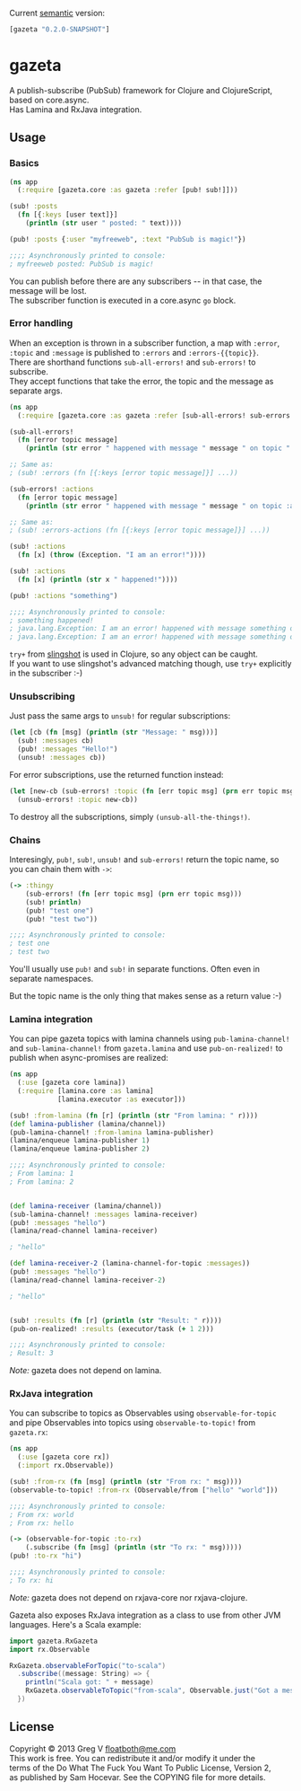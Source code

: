 Current [semantic](http://semver.org/) version:

```clojure
[gazeta "0.2.0-SNAPSHOT"]
```

# gazeta

A publish-subscribe (PubSub) framework for Clojure and ClojureScript, based on core.async.  
Has Lamina and RxJava integration.

## Usage

### Basics

```clojure
(ns app
  (:require [gazeta.core :as gazeta :refer [pub! sub!]]))

(sub! :posts
  (fn [{:keys [user text]}]
    (println (str user " posted: " text))))

(pub! :posts {:user "myfreeweb", :text "PubSub is magic!"})

;;;; Asynchronously printed to console:
; myfreeweb posted: PubSub is magic!
```

You can publish before there are any subscribers -- in that case, the message will be lost.  
The subscriber function is executed in a core.async `go` block.

### Error handling

When an exception is thrown in a subscriber function, a map with `:error`, `:topic` and `:message` is published to `:errors` and `:errors-{{topic}}`.  
There are shorthand functions `sub-all-errors!` and `sub-errors!` to subscribe.  
They accept functions that take the error, the topic and the message as separate args.

```clojure
(ns app
  (:require [gazeta.core :as gazeta :refer [sub-all-errors! sub-errors! sub! pub!]]))

(sub-all-errors!
  (fn [error topic message]
    (println (str error " happened with message " message " on topic " topic))))

;; Same as:
; (sub! :errors (fn [{:keys [error topic message]}] ...))

(sub-errors! :actions
  (fn [error topic message]
    (println (str error " happened with message " message " on topic :actions"))))

;; Same as:
; (sub! :errors-actions (fn [{:keys [error topic message]}] ...))

(sub! :actions
  (fn [x] (throw (Exception. "I am an error!"))))

(sub! :actions
  (fn [x] (println (str x " happened!"))))

(pub! :actions "something")

;;;; Asynchronously printed to console:
; something happened!
; java.lang.Exception: I am an error! happened with message something on topic :actions
; java.lang.Exception: I am an error! happened with message something on topic :actions
```

`try+` from [slingshot](https://github.com/scgilardi/slingshot) is used in Clojure, so any object can be caught.  
If you want to use slingshot's advanced matching though, use `try+` explicitly in the subscriber :-)

### Unsubscribing

Just pass the same args to `unsub!` for regular subscriptions:

```clojure
(let [cb (fn [msg] (println (str "Message: " msg)))]
  (sub! :messages cb)
  (pub! :messages "Hello!")
  (unsub! :messages cb))
```

For error subscriptions, use the returned function instead:

```clojure
(let [new-cb (sub-errors! :topic (fn [err topic msg] (prn err topic msg)))]
  (unsub-errors! :topic new-cb))
```

To destroy all the subscriptions, simply `(unsub-all-the-things!)`.

### Chains

Interesingly, `pub!`, `sub!`, `unsub!` and `sub-errors!` return the topic name, so you can chain them with `->`:

```clojure
(-> :thingy
    (sub-errors! (fn [err topic msg] (prn err topic msg)))
    (sub! println)
    (pub! "test one")
    (pub! "test two"))

;;;; Asynchronously printed to console:
; test one
; test two
```

You'll usually use `pub!` and `sub!` in separate functions. Often even in separate namespaces.

But the topic name is the only thing that makes sense as a return value :-)

### Lamina integration

You can pipe gazeta topics with lamina channels using `pub-lamina-channel!` and `sub-lamina-channel!` from `gazeta.lamina` and use `pub-on-realized!` to publish when async-promises are realized:

```clojure
(ns app
  (:use [gazeta core lamina])
  (:require [lamina.core :as lamina]
            [lamina.executor :as executor]))

(sub! :from-lamina (fn [r] (println (str "From lamina: " r))))
(def lamina-publisher (lamina/channel))
(pub-lamina-channel! :from-lamina lamina-publisher)
(lamina/enqueue lamina-publisher 1)
(lamina/enqueue lamina-publisher 2)

;;;; Asynchronously printed to console:
; From lamina: 1
; From lamina: 2


(def lamina-receiver (lamina/channel))
(sub-lamina-channel! :messages lamina-receiver)
(pub! :messages "hello")
(lamina/read-channel lamina-receiver)

; "hello"

(def lamina-receiver-2 (lamina-channel-for-topic :messages))
(pub! :messages "hello")
(lamina/read-channel lamina-receiver-2)

; "hello"


(sub! :results (fn [r] (println (str "Result: " r))))
(pub-on-realized! :results (executor/task (+ 1 2)))

;;;; Asynchronously printed to console:
; Result: 3
```

*Note:* gazeta does not depend on lamina.

### RxJava integration

You can subscribe to topics as Observables using `observable-for-topic` and pipe Observables into topics using `observable-to-topic!` from `gazeta.rx`:

```clojure
(ns app
  (:use [gazeta core rx])
  (:import rx.Observable))

(sub! :from-rx (fn [msg] (println (str "From rx: " msg))))
(observable-to-topic! :from-rx (Observable/from ["hello" "world"]))

;;;; Asynchronously printed to console:
; From rx: world
; From rx: hello

(-> (observable-for-topic :to-rx)
    (.subscribe (fn [msg] (println (str "To rx: " msg)))))
(pub! :to-rx "hi")

;;;; Asynchronously printed to console:
; To rx: hi
```

*Note:* gazeta does not depend on rxjava-core nor rxjava-clojure.

Gazeta also exposes RxJava integration as a class to use from other JVM languages.
Here's a Scala example:

```scala
import gazeta.RxGazeta
import rx.Observable

RxGazeta.observableForTopic("to-scala")
  .subscribe((message: String) => {
    println("Scala got: " + message)
    RxGazeta.observableToTopic("from-scala", Observable.just("Got a message"))
  })
```

## License

Copyright © 2013 Greg V <floatboth@me.com>  
This work is free. You can redistribute it and/or modify it under the  
terms of the Do What The Fuck You Want To Public License, Version 2,  
as published by Sam Hocevar. See the COPYING file for more details.
